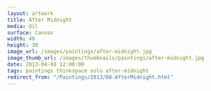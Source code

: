 ```yaml
---
layout: artwork
title: After Midnight
media: Oil
surface: Canvas
width: 40
height: 30
image_url: /images/paintings/after-midnight.jpg
image_thumb_url: /images/thumbnails/paintings/after-midnight.jpg
date: 2013-04-08 12:00:00
tags: paintings thinkspace solo after-midnight
redirect_from: "/Paintings/2013/08-AfterMidnight.html"
---
```

